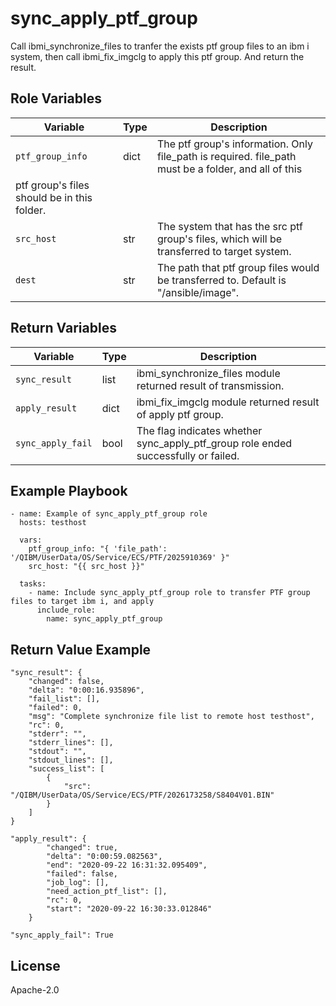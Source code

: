 sync_apply_ptf_group
=========
Call ibmi_synchronize_files to tranfer the exists ptf group files to an ibm i system, then call ibmi_fix_imgclg to apply this
ptf group. And return the result.

Role Variables
--------------

| Variable              | Type          | Description                                                        |
|-----------------------|---------------|--------------------------------------------------------------------|
| `ptf_group_info`      | dict          | The ptf group's information. Only file_path is required. file_path must be a folder, and all of this
ptf group's files should be in this folder. |
| `src_host`            | str           | The system that has the src ptf group's files, which will be transferred to target system.|
| `dest`                | str           | The path that ptf group files would be transferred to. Default is "/ansible/image".  |

Return Variables
--------------

| Variable              | Type          | Description                                               |
|-----------------------|---------------|-----------------------------------------------------------|
| `sync_result`         | list          | ibmi_synchronize_files module returned result of transmission.               |
| `apply_result`        | dict          | ibmi_fix_imgclg module returned result of apply ptf group.                 |
| `sync_apply_fail`     | bool          | The flag indicates whether sync_apply_ptf_group role ended successfully or failed. |

Example Playbook
----------------
```
- name: Example of sync_apply_ptf_group role
  hosts: testhost

  vars:
    ptf_group_info: "{ 'file_path': '/QIBM/UserData/OS/Service/ECS/PTF/2025910369' }"
    src_host: "{{ src_host }}"

  tasks:
    - name: Include sync_apply_ptf_group role to transfer PTF group files to target ibm i, and apply
      include_role:
        name: sync_apply_ptf_group

```
Return Value Example
----------------
```
"sync_result": {
    "changed": false,
    "delta": "0:00:16.935896",
    "fail_list": [],
    "failed": 0,
    "msg": "Complete synchronize file list to remote host testhost",
    "rc": 0,
    "stderr": "",
    "stderr_lines": [],
    "stdout": "",
    "stdout_lines": [],
    "success_list": [
        {
            "src": "/QIBM/UserData/OS/Service/ECS/PTF/2026173258/S8404V01.BIN"
        }
    ]
}

"apply_result": {
        "changed": true,
        "delta": "0:00:59.082563",
        "end": "2020-09-22 16:31:32.095409",
        "failed": false,
        "job_log": [],
        "need_action_ptf_list": [],
        "rc": 0,
        "start": "2020-09-22 16:30:33.012846"
    }

"sync_apply_fail": True
```
License
-------

Apache-2.0
